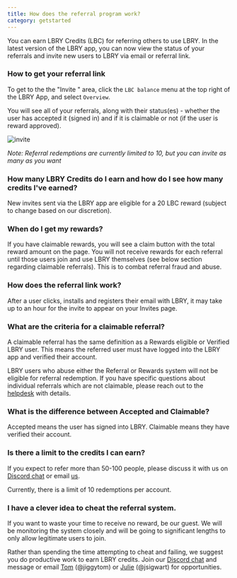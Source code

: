 ```yaml
---
title: How does the referral program work?
category: getstarted
---
```


You can earn LBRY Credits (LBC) for referring others to use LBRY. In the latest version of the LBRY app, you can now view the status of your referrals and invite new users to LBRY via email or referral link. 

### How to get your referral link
To get to the the "Invite " area, click the `LBC balance` menu at the top right of the LBRY App, and select `Overview`.

You will see all of your referrals, along with their status(es) - whether the user has accepted it (signed in) and if it is claimable or not (if the user is reward approved).

![invite]("https://spee.ch/f/invites.jpg)

*Note: Referral redemptions are currently limited to 10, but you can invite as many as you want*

### How many LBRY Credits do I earn and how do I see how many credits I've earned?

New invites sent via the LBRY app are eligible for a 20 LBC reward (subject to change based on our discretion). 

### When do I get my rewards?

If you have claimable rewards, you will see a claim button with the total reward amount on the page. You will not receive rewards for each referral until those users join and use LBRY themselves (see below section regarding claimable referrals). This is to combat referral fraud and abuse.

### How does the referral link work?

After a user clicks, installs and registers their email with LBRY, it may take up to an hour for the invite to appear on your Invites page.

### What are the criteria for a claimable referral?

A claimable referral has the same definition as a Rewards eligible or Verified LBRY user. This means the referred user must have logged into the LBRY app and verified their account.

LBRY users who abuse either the Referral or Rewards system will not be eligible for referral redemption. If you have specific questions about individual referrals which are not claimable, please reach out to the [helpdesk](mailto:help@lbry.com) with details.

### What is the difference between Accepted and Claimable?

Accepted means the user has signed into LBRY. Claimable means they have verified their account.

### Is there a limit to the credits I can earn?

If you expect to refer more than 50-100 people, please discuss it with us on [Discord chat](http://chat.lbry.com) or email [us](mailto:tom@lbry.com).

Currently, there is a limit of 10 redemptions per account.

### I have a clever idea to cheat the referral system.

If you want to waste your time to receive no reward, be our guest. We will be monitoring the system closely and will be going to significant lengths to only allow legitimate users to join.

Rather than spending the time attempting to cheat and failing, we suggest you do productive work to earn LBRY credits. Join our [Discord chat](http://chat.lbry.com) and message or email [Tom](mailto:tom@lbry.com) (@jiggytom) or [Julie](mailto:julie@lbry.com) (@jsigwart) for opportunities.
